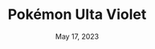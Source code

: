 ---
layout: gba
title: "Pokémon Ulta Violet"
publisher: LocksmithArmy
categories:
 - approved
 - gba
 - universal
 - safe
tags:
- pokemon
- romhack
date: May 17, 2023
edition: xx
permalink: /games/pokemon-ultra-violet/play/details
gid: pokemon-ultra-violet
redirect_from: /games/pokemon-ultra-violet/us/play/details
---